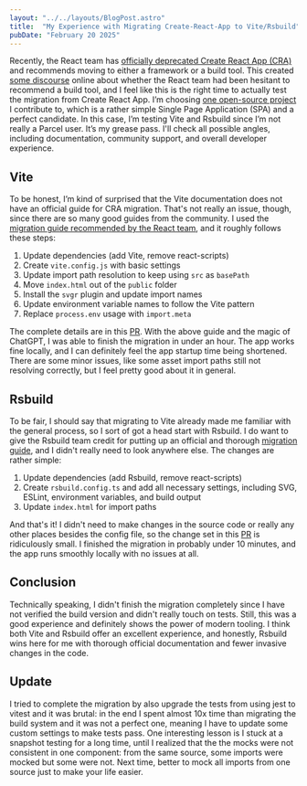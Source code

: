 ```yaml
---
layout: "../../layouts/BlogPost.astro"
title:  "My Experience with Migrating Create-React-App to Vite/Rsbuild"
pubDate: "February 20 2025"
---
```


Recently, the React team has [officially deprecated Create React App (CRA)](https://react.dev/blog/2025/02/14/sunsetting-create-react-app) and recommends moving to either a framework or a build tool. This created [some discourse](https://x.com/youyuxi/status/1891721924197351497) online about whether the React team had been hesitant to recommend a build tool, and I feel like this is the right time to actually test the migration from Create React App. I’m choosing [one open-source project](https://github.com/aqualinkorg/aqualink-app) I contribute to, which is a rather simple Single Page Application (SPA) and a perfect candidate. In this case, I’m testing Vite and Rsbuild since I’m not really a Parcel user. It’s my grease pass. I'll check all possible angles, including documentation, community support, and overall developer experience.

## Vite

To be honest, I’m kind of surprised that the Vite documentation does not have an official guide for CRA migration. That's not really an issue, though, since there are so many good guides from the community. I used the [migration guide recommended by the React team](https://www.robinwieruch.de/vite-create-react-app/), and it roughly follows these steps:

1. Update dependencies (add Vite, remove react-scripts)
2. Create `vite.config.js` with basic settings
3. Update import path resolution to keep using `src` as `basePath`
4. Move `index.html` out of the `public` folder
5. Install the `svgr` plugin and update import names
6. Update environment variable names to follow the Vite pattern
7. Replace `process.env` usage with `import.meta`

The complete details are in this [PR](https://github.com/aqualinkorg/aqualink-app/pull/1101). With the above guide and the magic of ChatGPT, I was able to finish the migration in under an hour. The app works fine locally, and I can definitely feel the app startup time being shortened. There are some minor issues, like some asset import paths still not resolving correctly, but I feel pretty good about it in general.

## Rsbuild

To be fair, I should say that migrating to Vite already made me familiar with the general process, so I sort of got a head start with Rsbuild. I do want to give the Rsbuild team credit for putting up an official and thorough [migration guide](https://rsbuild.dev/guide/migration/cra), and I didn't really need to look anywhere else. The changes are rather simple:

1. Update dependencies (add Rsbuild, remove react-scripts)
2. Create `rsbuild.config.ts` and add all necessary settings, including SVG, ESLint, environment variables, and build output
3. Update `index.html` for import paths

And that's it! I didn't need to make changes in the source code or really any other places besides the config file, so the change set in this [PR](https://github.com/aqualinkorg/aqualink-app/pull/1102) is ridiculously small. I finished the migration in probably under 10 minutes, and the app runs smoothly locally with no issues at all.

## Conclusion

Technically speaking, I didn't finish the migration completely since I have not verified the build version and didn't really touch on tests. Still, this was a good experience and definitely shows the power of modern tooling. I think both Vite and Rsbuild offer an excellent experience, and honestly, Rsbuild wins here for me with thorough official documentation and fewer invasive changes in the code.

## Update 

I tried to complete the migration by also upgrade the tests from using jest to vitest and it was brutal: in the end I spent almost 10x time than migrating the build system and it was not a perfect one, meaning I have to update some custom settings to make tests pass. One interesting lesson is I stuck at a snapshot testing for a long time, until I realized that the the mocks were not consistent in one component: from the same source, some imports were mocked but some were not. Next time, better to mock all imports from one source just to make your life easier.